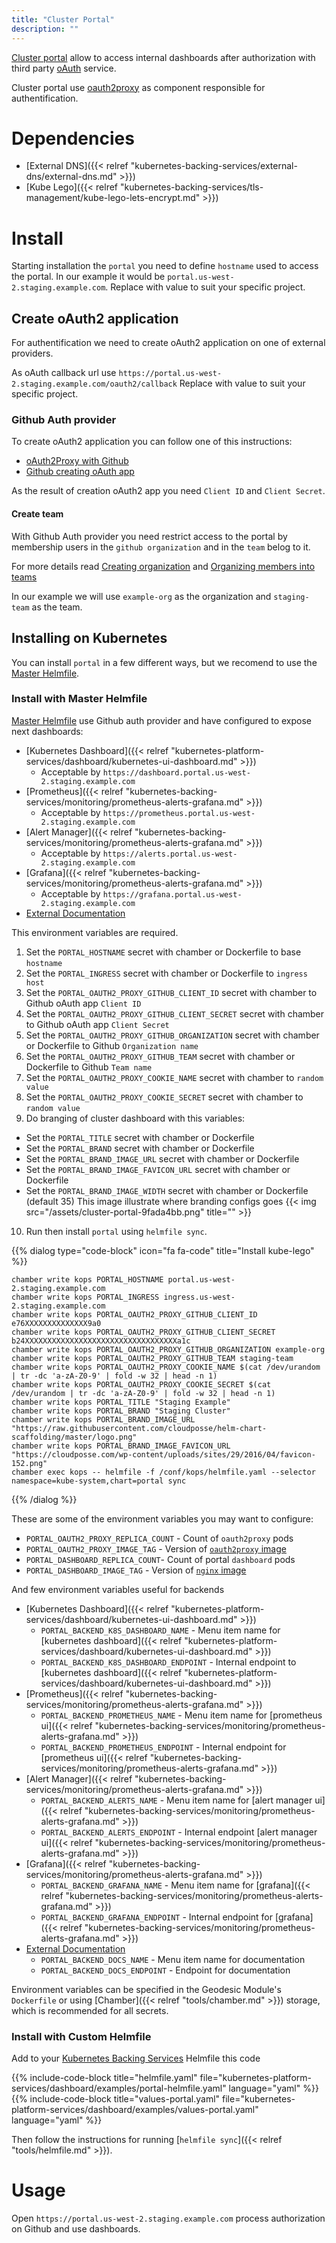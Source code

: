 ```yaml
---
title: "Cluster Portal"
description: ""
---
```


[Cluster portal](https://github.com/cloudposse/charts/tree/master/incubator/portal) allow to access
internal dashboards after authorization with third party [oAuth](https://en.wikipedia.org/wiki/OAuth) service.

Cluster portal use [oauth2proxy](https://github.com/bitly/oauth2_proxy) as component
responsible for authentification.

# Dependencies

* [External DNS]({{< relref "kubernetes-backing-services/external-dns/external-dns.md" >}})
* [Kube Lego]({{< relref "kubernetes-backing-services/tls-management/kube-lego-lets-encrypt.md" >}})

# Install

Starting installation the `portal` you need to define `hostname` used to access the portal.
In our example it would be `portal.us-west-2.staging.example.com`.
Replace with value to suit your specific project.

## Create oAuth2 application

For authentification we need to create oAuth2 application on one of external providers.

As oAuth callback url use `https://portal.us-west-2.staging.example.com/oauth2/callback`
Replace with value to suit your specific project.

### Github Auth provider

To create oAuth2 application you can follow one of this instructions:
* [oAuth2Proxy with Github](https://github.com/bitly/oauth2_proxy#github-auth-provider)
* [Github creating oAuth app](https://developer.github.com/apps/building-oauth-apps/creating-an-oauth-app/)

As the result of creation oAuth2 app you need `Client ID` and `Client Secret`.

#### Create team

With Github Auth provider you need restrict access to the portal by membership users
in the `github organization` and in the `team` belog to it.

For more details read [Creating organization](https://help.github.com/articles/creating-a-new-organization-from-scratch/)
and [Organizing members into teams](https://help.github.com/articles/organizing-members-into-teams/)

In our example we will use `example-org` as the organization and `staging-team` as the team.

## Installing on Kubernetes

You can install `portal` in a few different ways, but we recomend to use the [Master Helmfile](https://github.com/cloudposse/geodesic/blob/master/rootfs/conf/kops/helmfile.yaml).

### Install with Master Helmfile

[Master Helmfile](https://github.com/cloudposse/geodesic/blob/master/rootfs/conf/kops/helmfile.yaml)
use Github auth provider and have configured to expose next dashboards:

* [Kubernetes Dashboard]({{< relref "kubernetes-platform-services/dashboard/kubernetes-ui-dashboard.md" >}})
  - Acceptable by `https://dashboard.portal.us-west-2.staging.example.com`
* [Prometheus]({{< relref "kubernetes-backing-services/monitoring/prometheus-alerts-grafana.md" >}})
  - Acceptable by `https://prometheus.portal.us-west-2.staging.example.com`
* [Alert Manager]({{< relref "kubernetes-backing-services/monitoring/prometheus-alerts-grafana.md" >}})
  - Acceptable by `https://alerts.portal.us-west-2.staging.example.com`
* [Grafana]({{< relref "kubernetes-backing-services/monitoring/prometheus-alerts-grafana.md" >}})
  - Acceptable by `https://grafana.portal.us-west-2.staging.example.com`
* [External Documentation](https://docs.cloudposse.com)

This environment variables are required.

1. Set the `PORTAL_HOSTNAME` secret with chamber or Dockerfile to base `hostname`
2. Set the `PORTAL_INGRESS` secret with chamber or Dockerfile to `ingress host`
3. Set the `PORTAL_OAUTH2_PROXY_GITHUB_CLIENT_ID` secret with chamber to Github oAuth app `Client ID`
4. Set the `PORTAL_OAUTH2_PROXY_GITHUB_CLIENT_SECRET` secret with chamber to Github oAuth app `Client Secret`
5. Set the `PORTAL_OAUTH2_PROXY_GITHUB_ORGANIZATION` secret with chamber or Dockerfile to Github `Organization name`
6. Set the `PORTAL_OAUTH2_PROXY_GITHUB_TEAM` secret with chamber or Dockerfile to Github `Team name`
7. Set the `PORTAL_OAUTH2_PROXY_COOKIE_NAME` secret with chamber to `random value`
8. Set the `PORTAL_OAUTH2_PROXY_COOKIE_SECRET` secret with chamber to `random value`
9. Do branging of cluster dashboard with this variables:
  * Set the `PORTAL_TITLE` secret with chamber or Dockerfile
  * Set the `PORTAL_BRAND` secret with chamber or Dockerfile
  * Set the `PORTAL_BRAND_IMAGE_URL` secret with chamber or Dockerfile
  * Set the `PORTAL_BRAND_IMAGE_FAVICON_URL` secret with chamber or Dockerfile
  * Set the `PORTAL_BRAND_IMAGE_WIDTH` secret with chamber or Dockerfile (default 35)
This image illustrate where branding configs goes
{{< img src="/assets/cluster-portal-9fada4bb.png" title="" >}}

10. Run then install `portal` using `helmfile sync`.

{{% dialog type="code-block" icon="fa fa-code" title="Install kube-lego" %}}
```
chamber write kops PORTAL_HOSTNAME portal.us-west-2.staging.example.com
chamber write kops PORTAL_INGRESS ingress.us-west-2.staging.example.com
chamber write kops PORTAL_OAUTH2_PROXY_GITHUB_CLIENT_ID e76XXXXXXXXXXXXXX9a0
chamber write kops PORTAL_OAUTH2_PROXY_GITHUB_CLIENT_SECRET b24XXXXXXXXXXXXXXXXXXXXXXXXXXXXXXXXXXa1c
chamber write kops PORTAL_OAUTH2_PROXY_GITHUB_ORGANIZATION example-org
chamber write kops PORTAL_OAUTH2_PROXY_GITHUB_TEAM staging-team
chamber write kops PORTAL_OAUTH2_PROXY_COOKIE_NAME $(cat /dev/urandom | tr -dc 'a-zA-Z0-9' | fold -w 32 | head -n 1)
chamber write kops PORTAL_OAUTH2_PROXY_COOKIE_SECRET $(cat /dev/urandom | tr -dc 'a-zA-Z0-9' | fold -w 32 | head -n 1)
chamber write kops PORTAL_TITLE "Staging Example"
chamber write kops PORTAL_BRAND "Staging Cluster"
chamber write kops PORTAL_BRAND_IMAGE_URL "https://raw.githubusercontent.com/cloudposse/helm-chart-scaffolding/master/logo.png"
chamber write kops PORTAL_BRAND_IMAGE_FAVICON_URL "https://cloudposse.com/wp-content/uploads/sites/29/2016/04/favicon-152.png"
chamber exec kops -- helmfile -f /conf/kops/helmfile.yaml --selector namespace=kube-system,chart=portal sync
```
{{% /dialog %}}

These are some of the environment variables you may want to configure:

* `PORTAL_OAUTH2_PROXY_REPLICA_COUNT` - Count of `oauth2proxy` pods
* `PORTAL_OAUTH2_PROXY_IMAGE_TAG` - Version of [`oauth2proxy` image](https://hub.docker.com/r/cloudposse/oauth2-proxy/)
* `PORTAL_DASHBOARD_REPLICA_COUNT`- Count of portal `dashboard` pods
* `PORTAL_DASHBOARD_IMAGE_TAG` - Version of [`nginx` image](https://hub.docker.com/_/nginx/)

And few environment variables useful for backends

* [Kubernetes Dashboard]({{< relref "kubernetes-platform-services/dashboard/kubernetes-ui-dashboard.md" >}})
  - `PORTAL_BACKEND_K8S_DASHBOARD_NAME` - Menu item name for [kubernetes dashboard]({{< relref "kubernetes-platform-services/dashboard/kubernetes-ui-dashboard.md" >}})
  - `PORTAL_BACKEND_K8S_DASHBOARD_ENDPOINT` - Internal endpoint to [kubernetes dashboard]({{< relref "kubernetes-platform-services/dashboard/kubernetes-ui-dashboard.md" >}})
* [Prometheus]({{< relref "kubernetes-backing-services/monitoring/prometheus-alerts-grafana.md" >}})
  - `PORTAL_BACKEND_PROMETHEUS_NAME` - Menu item name for [prometheus ui]({{< relref "kubernetes-backing-services/monitoring/prometheus-alerts-grafana.md" >}})
  - `PORTAL_BACKEND_PROMETHEUS_ENDPOINT` - Internal endpoint for [prometheus ui]({{< relref "kubernetes-backing-services/monitoring/prometheus-alerts-grafana.md" >}})
* [Alert Manager]({{< relref "kubernetes-backing-services/monitoring/prometheus-alerts-grafana.md" >}})
  - `PORTAL_BACKEND_ALERTS_NAME` - Menu item name for [alert manager ui]({{< relref "kubernetes-backing-services/monitoring/prometheus-alerts-grafana.md" >}})
  - `PORTAL_BACKEND_ALERTS_ENDPOINT` - Internal endpoint [alert manager ui]({{< relref "kubernetes-backing-services/monitoring/prometheus-alerts-grafana.md" >}})
* [Grafana]({{< relref "kubernetes-backing-services/monitoring/prometheus-alerts-grafana.md" >}})
  - `PORTAL_BACKEND_GRAFANA_NAME` - Menu item name for [grafana]({{< relref "kubernetes-backing-services/monitoring/prometheus-alerts-grafana.md" >}})
  - `PORTAL_BACKEND_GRAFANA_ENDPOINT` - Internal endpoint for [grafana]({{< relref "kubernetes-backing-services/monitoring/prometheus-alerts-grafana.md" >}})
* [External Documentation](https://docs.cloudposse.com)
  - `PORTAL_BACKEND_DOCS_NAME` - Menu item name for documentation
  - `PORTAL_BACKEND_DOCS_ENDPOINT` - Endpoint for documentation

Environment variables can be specified in the Geodesic Module's `Dockerfile` or using [Chamber]({{< relref "tools/chamber.md" >}}) storage, which is recommended for all secrets.

### Install with Custom Helmfile

Add to your [Kubernetes Backing Services](/kubernetes-backing-services) Helmfile this code

{{% include-code-block  title="helmfile.yaml" file="kubernetes-platform-services/dashboard/examples/portal-helmfile.yaml" language="yaml" %}}
{{% include-code-block  title="values-portal.yaml" file="kubernetes-platform-services/dashboard/examples/values-portal.yaml" language="yaml" %}}

Then follow the instructions for running [`helmfile sync`]({{< relref "tools/helmfile.md" >}}).

# Usage

Open `https://portal.us-west-2.staging.example.com` process authorization on Github
and use dashboards.
